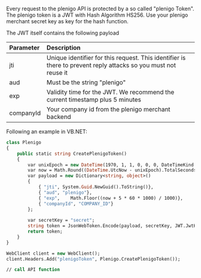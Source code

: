 Every request to the plenigo API is protected by a so called "plenigo Token". The plenigo token is a JWT with Hash Algorithm HS256. Use your plenigo merchant
secret key as key for the hash function.

The JWT itself contains the following payload

|Parameter|Description|
|:--------|:----------|
|jti|Unique identifier for this request. This identifier is there to prevent reply attacks so you must not reuse it|
|aud|Must be the string "plenigo"|
|exp|Validity time for the JWT. We recommend the current timestamp plus 5 minutes|
|companyId|Your company id from the plenigo merchant backend|

Following an example in VB.NET:

```vb
class Plenigo 
{ 
    public static string CreatePlenigoToken()
    {
        var unixEpoch = new DateTime(1970, 1, 1, 0, 0, 0, DateTimeKind.Utc);
        var now = Math.Round((DateTime.UtcNow - unixEpoch).TotalSeconds);
        var payload = new Dictionary<string, object>()
        {
            { "jti", System.Guid.NewGuid().ToString()},
            { "aud", "plenigo"},
            { "exp",    Math.Floor((now + 5 * 60 * 1000) / 1000)},
            { "companyId", "COMPANY_ID"}
        };
    
        var secretKey = "secret";
        string token = JsonWebToken.Encode(payload, secretKey, JWT.JwtHashAlgorithm.HS256);
        return token;
    }
}

WebClient client = new WebClient();
client.Headers.Add("plenigoToken", Plenigo.CreatePlenigoToken());

// call API function
```